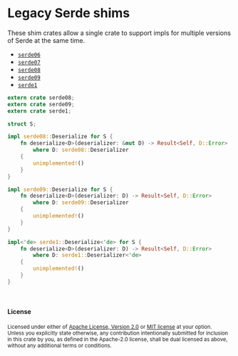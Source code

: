 # Legacy Serde shims

These shim crates allow a single crate to support impls for multiple versions of
Serde at the same time.

- [`serde06`](https://crates.io/crates/serde06)
- [`serde07`](https://crates.io/crates/serde07)
- [`serde08`](https://crates.io/crates/serde08)
- [`serde09`](https://crates.io/crates/serde09)
- [`serde1`](https://crates.io/crates/serde1)

```rust
extern crate serde08;
extern crate serde09;
extern crate serde1;

struct S;

impl serde08::Deserialize for S {
    fn deserialize<D>(deserializer: &mut D) -> Result<Self, D::Error>
        where D: serde08::Deserializer
    {
        unimplemented!()
    }
}

impl serde09::Deserialize for S {
    fn deserialize<D>(deserializer: D) -> Result<Self, D::Error>
        where D: serde09::Deserializer
    {
        unimplemented!()
    }
}

impl<'de> serde1::Deserialize<'de> for S {
    fn deserialize<D>(deserializer: D) -> Result<Self, D::Error>
        where D: serde1::Deserializer<'de>
    {
        unimplemented!()
    }
}
```

<br>

#### License

<sup>
Licensed under either of <a href="LICENSE-APACHE">Apache License, Version
2.0</a> or <a href="LICENSE-MIT">MIT license</a> at your option.
</sup>

<br>

<sub>
Unless you explicitly state otherwise, any contribution intentionally submitted
for inclusion in this crate by you, as defined in the Apache-2.0 license, shall
be dual licensed as above, without any additional terms or conditions.
</sub>
